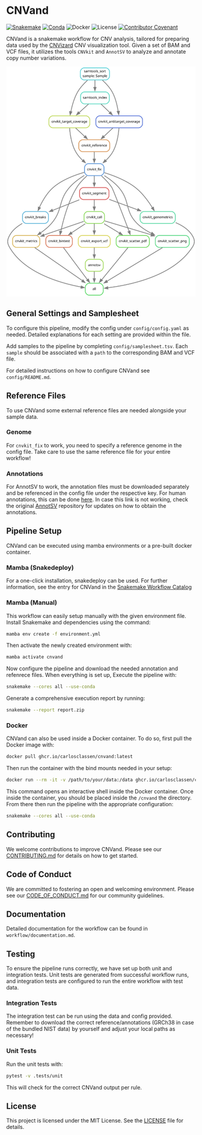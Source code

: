 # CNVand
[![Snakemake](https://img.shields.io/badge/snakemake-≥8.0.0-brightgreen.svg?style=flat-square)](https://snakemake.bitbucket.io)
[![Conda](https://img.shields.io/badge/conda-≥23.11.0-brightgreen.svg?style=flat-square)](https://anaconda.org/conda-forge/mamba)
![Docker](https://img.shields.io/badge/docker-≥26.1.4-brightgreen.svg?style=flat-square)
![License](https://img.shields.io/badge/license-MIT-blue.svg?style=flat-square)
[![Contributor Covenant](https://img.shields.io/badge/Contributor%20Covenant-2.1-4baaaa.svg)](code_of_conduct.md) 

CNVand is a snakemake workflow for CNV analysis, tailored for preparing data used by the [CNVizard](https://github.com/jerkrause/CNVizard) CNV visualization tool. Given a set of BAM and VCF files, it utilizes the tools `CNVkit` and `AnnotSV` to analyze and annotate copy number variations.

<div align="center">
  <img src="images/rulegraph.svg" alt="Rule Graph">
</div>

## General Settings and Samplesheet
To configure this pipeline, modify the config under `config/config.yaml` as needed. Detailed explanations for each setting are provided within the file.

Add samples to the pipeline by completing `config/samplesheet.tsv`. Each `sample` should be associated with a `path` to the corresponding BAM and VCF file.

For detailed instructions on how to configure CNVand see `config/README.md`.

## Reference Files
To use CNVand some external reference files are needed alongside your sample data.

### Genome

For `cnvkit_fix` to work, you need to specify a reference genome in the config file. Take care to use the same reference file for your entire workflow!

### Annotations

For AnnotSV to work, the annotation files must be downloaded separately and be referenced in the config file under the respective key. For human annotations, this can be done [here](https://www.lbgi.fr/~geoffroy/Annotations/Annotations_Human_3.4.2.tar.gz). In case this link is not working, check the original [AnnotSV](https://github.com/lgmgeo/AnnotSV/tree/master) repository for updates on how to obtain the annotations.

## Pipeline Setup
CNVand can be executed using mamba environments or a pre-built docker container.

### Mamba (Snakedeploy)
For a one-click installation, snakedeploy can be used. For further information, see the entry for CNVand in the [Snakemake Workflow Catalog](https://snakemake.github.io/snakemake-workflow-catalog/?repo=CarlosClassen/CNVand)

### Mamba (Manual)
This workflow can easily setup manually with the given environment file. Install Snakemake and dependencies using the command:

```bash
mamba env create -f environment.yml
```

Then activate the newly created environment with: 

```bash
mamba activate cnvand
```

Now configure the pipeline and download the needed annotation and refenrece files. When everything is set up, Execute the pipeline with:

```bash
snakemake --cores all --use-conda
```

Generate a comprehensive execution report by running:

```bash
snakemake --report report.zip
```


### Docker

CNVand can also be used inside a Docker container. To do so, first pull the Docker image with:

```bash
docker pull ghcr.io/carlosclassen/cnvand:latest
```

Then run the container with the bind mounts needed in your setup:

```bash
docker run --rm -it -v /path/to/your/data:/data ghcr.io/carlosclassen/cnvand:latest /bin/bash
```

This command opens an interactive shell inside the Docker container. Once inside the container, you should be placed inside the `/cnvand` the directory. From there then run the pipeline with the appropriate configuration:

```bash
snakemake --cores all --use-conda
```

## Contributing

We welcome contributions to improve CNVand. Please see our [CONTRIBUTING.md](CONTRIBUTING.md) for details on how to get started.

## Code of Conduct

We are committed to fostering an open and welcoming environment. Please see our [CODE_OF_CONDUCT.md](CODE_OF_CONDUCT.md) for our community guidelines.

## Documentation

Detailed documentation for the workflow can be found in `workflow/documentation.md`.

## Testing

To ensure the pipeline runs correctly, we have set up both unit and integration tests. Unit tests are generated from successful workflow runs, and integration tests are configured to run the entire workflow with test data.

### Integration Tests

The integration test can be run using the data and config provided. Remember to download the correct reference/annotations (GRCh38 in case of the bundled NIST data) by yourself and adjust your local paths as necessary!

### Unit Tests

Run the unit tests with:

```bash
pytest -v .tests/unit
```

This will check for the correct CNVand output per rule.

## License

This project is licensed under the MIT License. See the [LICENSE](LICENSE.md) file for details.
